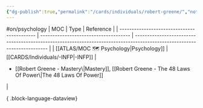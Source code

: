 ```yaml
---
{"dg-publish":true,"permalink":"/cards/individuals/robert-greene/","noteIcon":"1","created":"2023-04-28T09:00:59.977+02:00","updated":"2023-05-02T10:41:33.847+02:00"}
---
```


#on/psychology 
| MOC                                         | Type                                  | Reference                                                                                                                |
| ------------------------------------------- | ------------------------------------- | ------------------------------------------------------------------------------------------------------------------------ |
| [[ATLAS/MOC 🗺️ Psychology\|Psychology]] | [[CARDS/Individuals/-INFP\|-INFP]] | <ul><li>[[Robert Greene - Mastery\\|Mastery]], [[Robert Greene - The 48 Laws Of Power\\|The 48 Laws Of Power]]</li></ul> |

{ .block-language-dataview}


